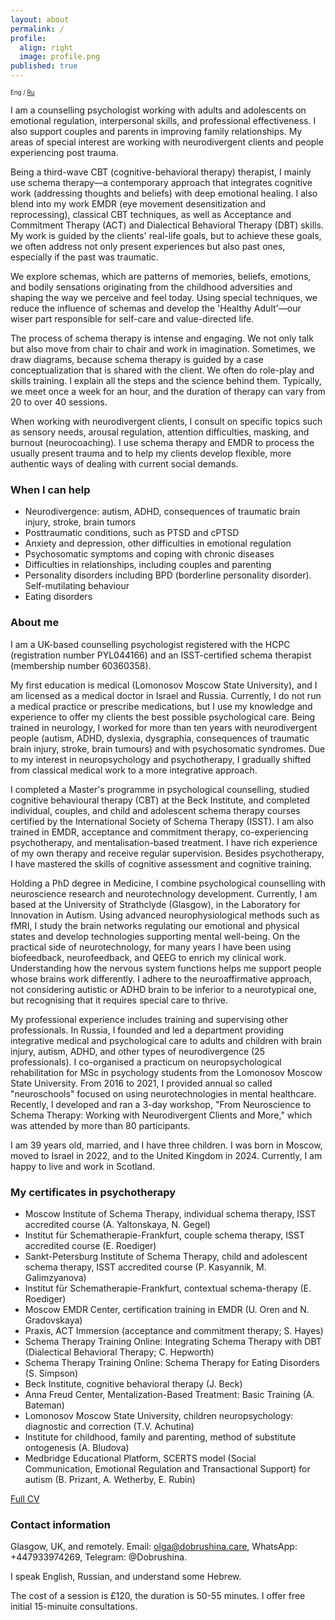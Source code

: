 ```yaml
---
layout: about
permalink: /
profile:
  align: right
  image: profile.png
published: true
---
```


<!-- JSON-LD structured data -->
<script type="application/ld+json">
{
  "@context": "https://schema.org",
  "@type": "LocalBusiness",
  "name": "Dr Olga Dobrushina - Counselling Psychologist",
  "description": "Counselling psychology in the Glasgow area with a focus on autism, ADHD, and complex trauma. ISST-accredited schema therapist.",
  "url": "https://dobrushina.care",
  "telephone": "+44-7933-974269",
  "address": {
    "@type": "PostalAddress",
    "addressLocality": "Milngavie",
    "addressRegion": "Glasgow",
    "postalCode": "G62 8HY",
    "addressCountry": "UK"
  },
  "geo": {
    "@type": "GeoCoordinates",
    "latitude": "55.9433",
    "longitude": "4.3170"
  },
  "sameAs": [
    "https://www.linkedin.com/in/dobrushina-olga"
  ],
  "areaServed": [
    {
      "@type": "Place",
      "name": "Glasgow"
    },
    {
      "@type": "Place",
      "name": "Milngavie"
    }
  ],
  "priceRange": "££",
  "medicalSpecialty": [
    "Psychology",
    "Schema Therapy",
    "Autism",
    "ADHD",
    "Neurodivergence",
    "Complex Trauma"
  ],
  "serviceType": "Psychology",
  "provider": {
    "@type": "Person",
    "name": "Dr Olga Dobrushina",
    "description": "HCPC registered counselling psychologist and ISST-certified schema therapist.",
    "medicalSpecialty": [
      "Psychology",
      "Schema Therapy",
      "Autism",
      "ADHD",
      "Neurodivergence",
      "Complex Trauma"
    ],
    "sameAs": "https://www.linkedin.com/in/dobrushina-olga"
  }
}
</script>


<sub><sub>Eng / [Ru](Russian.md)</sub></sub>


I am a counselling psychologist working with adults and adolescents on emotional regulation, interpersonal skills, and professional effectiveness. I also support couples and parents in improving family relationships. My areas of special interest are working with neurodivergent clients and people experiencing post trauma.

Being a third-wave CBT (cognitive-behavioral therapy) therapist, I mainly use schema therapy—a contemporary approach that integrates cognitive work (addressing thoughts and beliefs) with deep emotional healing. I also blend into my work EMDR (eye movement desensitization and reprocessing), classical CBT techniques, as well as Acceptance and Commitment Therapy (ACT) and Dialectical Behavioral Therapy (DBT) skills. My work is guided by the clients' real-life goals, but to achieve these goals, we often address not only present experiences but also past ones, especially if the past was traumatic.

We explore schemas, which are patterns of memories, beliefs, emotions, and bodily sensations originating from the childhood adversities and shaping the way we perceive and feel today. Using special techniques, we reduce the influence of schemas and develop the 'Healthy Adult'—our wiser part responsible for self-care and value-directed life.

The process of schema therapy is intense and engaging. We not only talk but also move from chair to chair and work in imagination. Sometimes, we draw diagrams, because schema therapy is guided by a case conceptualization that is shared with the client. We often do role-play and skills training. I explain all the steps and the science behind them. Typically, we meet once a week for an hour, and the duration of therapy can vary from 20 to over 40 sessions.

When working with neurodivergent clients, I consult on specific topics such as sensory needs, arousal regulation, attention difficulties, masking, and burnout (neurocoaching). I use schema therapy and EMDR to process the usually present trauma and to help my clients develop flexible, more authentic ways of dealing with current social demands.


### When I can help
- Neurodivergence: autism, ADHD, consequences of traumatic brain injury, stroke, brain tumors
- Posttraumatic conditions, such as PTSD and cPTSD
- Anxiety and depression, other difficulties in emotional regulation
- Psychosomatic symptoms and coping with chronic diseases
- Difficulties in relationships, including couples and parenting
- Personality disorders including BPD (borderline personality disorder). Self-mutilating behaviour
- Eating disorders


### About me
I am a UK-based counselling psychologist registered with the HCPC (registration number PYL044166) and an ISST-certified schema therapist (membership number 60360358).

My first education is medical (Lomonosov Moscow State University), and I am licensed as a medical doctor in Israel and Russia. Currently, I do not run a medical practice or prescribe medications, but I use my knowledge and experience to offer my clients the best possible psychological care. Being trained in neurology, I worked for more than ten years with neurodivergent people (autism, ADHD, dyslexia, dysgraphia, consequences of traumatic brain injury, stroke, brain tumours) and with psychosomatic syndromes. Due to my interest in neuropsychology and psychotherapy, I gradually shifted from classical medical work to a more integrative approach.

I completed a Master's programme in psychological counselling, studied cognitive behavioural therapy (CBT) at the Beck Institute, and completed individual, couples, and child and adolescent schema therapy courses certified by the International Society of Schema Therapy (ISST). I am also trained in EMDR, acceptance and commitment therapy, co-experiencing psychotherapy, and mentalisation-based treatment. I have rich experience of my own therapy and receive regular supervision. Besides psychotherapy, I have mastered the skills of cognitive assessment and cognitive training.

Holding a PhD degree in Medicine, I combine psychological counselling with neuroscience research and neurotechnology development. Currently, I am based at the University of Strathclyde (Glasgow), in the Laboratory for Innovation in Autism. Using advanced neurophysiological methods such as fMRI, I study the brain networks regulating our emotional and physical states and develop technologies supporting mental well-being. On the practical side of neurotechnology, for many years I have been using biofeedback, neurofeedback, and QEEG to enrich my clinical work. Understanding how the nervous system functions helps me support people whose brains work differently. I adhere to the neuroaffirmative approach, not considering autistic or ADHD brain to be inferior to a neurotypical one, but recognising that it requires special care to thrive.

My professional experience includes training and supervising other professionals. In Russia, I founded and led a department providing integrative medical and psychological care to adults and children with brain injury, autism, ADHD, and other types of neurodivergence (25 professionals). I co-organised a practicum on neuropsychological rehabilitation for MSc in psychology students from the Lomonosov Moscow State University. From 2016 to 2021, I provided annual so called "neuroschools" focused on using neurotechnologies in mental healthcare. Recently, I developed and ran a 3-day workshop, "From Neuroscience to Schema Therapy: Working with Neurodivergent Clients and More," which was attended by more than 80 participants.

I am 39 years old, married, and I have three children. I was born in Moscow, moved to Israel in 2022, and to the United Kingdom in 2024. Currently, I am happy to live and work in Scotland.


### My certificates in psychotherapy
- Moscow Institute of Schema Therapy, individual schema therapy, ISST accredited course (A. Yaltonskaya, N. Gegel)
- Institut für Schematherapie-Frankfurt, couple schema therapy, ISST accredited course (E. Roediger)
- Sankt-Petersburg Institute of Schema Therapy, child and adolescent schema therapy, ISST accredited course (P. Kasyannik, M. Galimzyanova)
- Institut für Schematherapie-Frankfurt, contextual schema-therapy (E. Roediger)
- Moscow EMDR Center, certification training in EMDR (U. Oren and N. Gradovskaya)
- Praxis, ACT Immersion (acceptance and commitment therapy; S. Hayes)
- Schema Therapy Training Online: Integrating Schema Therapy with DBT (Dialectical Behavioral Therapy; C. Hepworth)
- Schema Therapy Training Online: Schema Therapy for Eating Disorders (S. Simpson)
- Beck Institute, cognitive behavioral therapy (J. Beck)
- Anna Freud Center, Mentalization-Based Treatment: Basic Training (A. Bateman)
- Lomonosov Moscow State University, children neuropsychology: diagnostic and correction (T.V. Achutina)
- Institute for childhood, family and parenting, method of substitute ontogenesis (A. Bludova)
- Medbridge Educational Platform, SCERTS model (Social Communication, Emotional Regulation and Transactional Support) for autism (B. Prizant, A. Wetherby, E. Rubin)

[Full CV](files/CV_Dobrushina.pdf)

### Contact information
Glasgow, UK, and remotely.
Email: [olga@dobrushina.care](mailto:olga@dobrushina.care), WhatsApp: +447933974269, Telegram: @Dobrushina.

I speak English, Russian, and understand some Hebrew.

The cost of a session is £120, the duration is 50-55 minutes.
I offer free initial 15-minuite consultations.